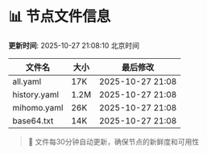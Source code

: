 # 📊 节点文件信息

**更新时间**: 2025-10-27 21:08:10 北京时间

| 文件名 | 大小 | 最后修改 |
|--------|------|----------|
| all.yaml | 17K | 2025-10-27 21:08 |
| history.yaml | 1.2M | 2025-10-27 21:08 |
| mihomo.yaml | 26K | 2025-10-27 21:08 |
| base64.txt | 14K | 2025-10-27 21:08 |

> 🔄 文件每30分钟自动更新，确保节点的新鲜度和可用性
